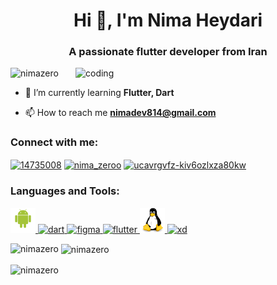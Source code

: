 
<h1 align="center">Hi 👋, I'm Nima Heydari</h1>
<h3 align="center">A passionate flutter developer from Iran</h3>

<img align="right" alt="coding" width="400" src="[https://camo.githubusercontent.com/cae12fddd9d6982901d82580bdf321d81fb299141098ca1c2d4891870827bf17/68747470733a2f2f6d69726f2e6d656469756d2e636f6d2f6d61782f313336302f302a37513379765349765f7430696f4a2d5a2e676966](https://giphy.com/explore/girl-programmer)">

<p align="left"> <img src="https://komarev.com/ghpvc/?username=nimazero&label=Profile%20views&color=0e75b6&style=flat" alt="nimazero" /> </p>

- 🌱 I’m currently learning **Flutter, Dart**

- 📫 How to reach me **nimadev814@gmail.com**

<h3 align="left">Connect with me:</h3>
<p align="left">
<a href="https://stackoverflow.com/users/14735008" target="blank"><img align="center" src="https://raw.githubusercontent.com/rahuldkjain/github-profile-readme-generator/master/src/images/icons/Social/stack-overflow.svg" alt="14735008" height="30" width="40" /></a>
<a href="https://instagram.com/nimah.dev" target="blank"><img align="center" src="https://raw.githubusercontent.com/rahuldkjain/github-profile-readme-generator/master/src/images/icons/Social/instagram.svg" alt="nima_zeroo" height="30" width="40" /></a>
<a href="https://www.youtube.com/channel/UCaVRGVfz-kIv6ozlxZA80kw" target="blank"><img align="center" src="https://raw.githubusercontent.com/rahuldkjain/github-profile-readme-generator/master/src/images/icons/Social/youtube.svg" alt="ucavrgvfz-kiv6ozlxza80kw" height="30" width="40" /></a>
</p>

<h3 align="left">Languages and Tools:</h3>
<p align="left"> <a href="https://developer.android.com" target="_blank" rel="noreferrer"> <img src="https://raw.githubusercontent.com/devicons/devicon/master/icons/android/android-original-wordmark.svg" alt="android" width="40" height="40"/> </a> <a href="https://dart.dev" target="_blank" rel="noreferrer"> <img src="https://www.vectorlogo.zone/logos/dartlang/dartlang-icon.svg" alt="dart" width="40" height="40"/> </a> <a href="https://www.figma.com/" target="_blank" rel="noreferrer"> <img src="https://www.vectorlogo.zone/logos/figma/figma-icon.svg" alt="figma" width="40" height="40"/> </a> <a href="https://flutter.dev" target="_blank" rel="noreferrer"> <img src="https://www.vectorlogo.zone/logos/flutterio/flutterio-icon.svg" alt="flutter" width="40" height="40"/> </a> <a href="https://www.linux.org/" target="_blank" rel="noreferrer"> <img src="https://raw.githubusercontent.com/devicons/devicon/master/icons/linux/linux-original.svg" alt="linux" width="40" height="40"/> </a> <a href="https://www.adobe.com/products/xd.html" target="_blank" rel="noreferrer"> <img src="https://cdn.worldvectorlogo.com/logos/adobe-xd.svg" alt="xd" width="40" height="40"/> </a> </p>

<p><img align="left" src="https://github-readme-stats.vercel.app/api/top-langs?username=nimazero&show_icons=true&locale=en&layout=compact" alt="nimazero" /></p>

<p>&nbsp;<img align="center" src="https://github-readme-stats.vercel.app/api?username=nimazero&show_icons=true&locale=en" alt="nimazero" /></p>

<p><img align="center" src="https://github-readme-streak-stats.herokuapp.com/?user=nimazero&" alt="nimazero" /></p>
